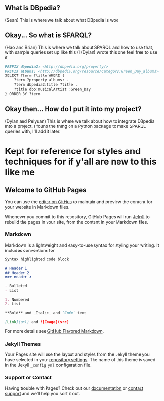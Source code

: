 ## What is DBpedia?

(Sean) This is where we talk about what DBpedia is woo

## Okay... So what is SPARQL?

(Hao and Brian) This is where we talk about SPARQL and how to use that, with sample queries set up like this (I (Dylan) wrote this one feel free to use it
```markdown
PREFIX dbpedia2: <http://dbpedia.org/property/>
PREFIX albums: <http://dbpedia.org/resource/Category:Green_Day_albums>
SELECT ?term ?title WHERE {
    ?term ?property albums: .
    ?term dbpedia2:title ?title .
    ?title dbo:musicalArtist :Green_Day
} ORDER BY ?term
```

## Okay then... How do I put it into my project?

(Dylan and Peiyuan) This is where we talk about how to integrate DBpedia into a project. I found the thing on a Python package to make SPARQL queries with, I'll add it later.

# Kept for reference for styles and techniques for if y'all are new to this like me

## Welcome to GitHub Pages

You can use the [editor on GitHub](https://github.com/dknaplund/5914dbpedia/edit/master/README.md) to maintain and preview the content for your website in Markdown files.

Whenever you commit to this repository, GitHub Pages will run [Jekyll](https://jekyllrb.com/) to rebuild the pages in your site, from the content in your Markdown files.

### Markdown

Markdown is a lightweight and easy-to-use syntax for styling your writing. It includes conventions for

```markdown
Syntax highlighted code block

# Header 1
## Header 2
### Header 3

- Bulleted
- List

1. Numbered
2. List

**Bold** and _Italic_ and `Code` text

[Link](url) and ![Image](src)
```

For more details see [GitHub Flavored Markdown](https://guides.github.com/features/mastering-markdown/).

### Jekyll Themes

Your Pages site will use the layout and styles from the Jekyll theme you have selected in your [repository settings](https://github.com/dknaplund/5914dbpedia/settings). The name of this theme is saved in the Jekyll `_config.yml` configuration file.

### Support or Contact

Having trouble with Pages? Check out our [documentation](https://help.github.com/categories/github-pages-basics/) or [contact support](https://github.com/contact) and we’ll help you sort it out.
